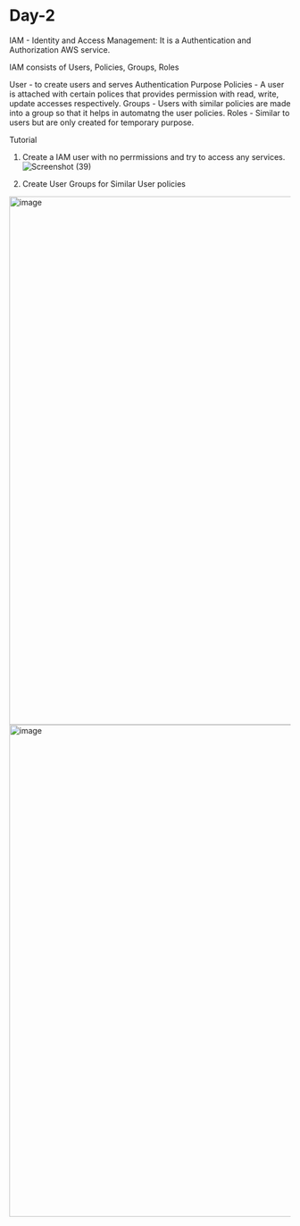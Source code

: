# Day-2
IAM - Identity and Access Management: It is a Authentication and Authorization AWS service.

IAM consists of Users, Policies, Groups, Roles

User - to create users and serves Authentication Purpose
Policies - A user is attached with certain polices that provides permission with read, write, update accesses respectively.
Groups - Users with similar policies are made into a group so that it helps in automatng the user policies.
Roles - Similar to users but are only created for temporary purpose.

Tutorial
1) Create a IAM user with no perrmissions and try to access any services.
![Screenshot (39)](https://github.com/saisri-damacharla/DevOps-Learning/assets/162766163/53f45400-f693-4482-b66d-061bc25dd327)

2) Create User Groups for Similar User policies
   
  <img width="946" alt="image" src="https://github.com/saisri-damacharla/DevOps-Learning/assets/162766163/aa25fb0a-7d88-4bd2-89da-74cfc0902f99">


  <img width="881" alt="image" src="https://github.com/saisri-damacharla/DevOps-Learning/assets/162766163/c4363fbf-de35-4f02-a125-65604ead0941">
